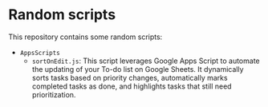 # Random scripts

This repository contains some random scripts:

- `AppsScripts`
  - `sortOnEdit.js`: This script leverages Google Apps Script to automate the updating of your To-do list on Google Sheets. It dynamically sorts tasks based on priority changes, automatically marks completed tasks as done, and highlights tasks that still need prioritization.
